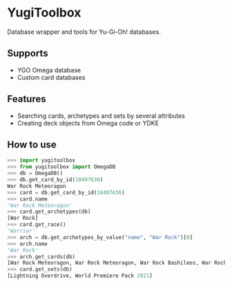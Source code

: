 # YugiToolbox
Database wrapper and tools for Yu-Gi-Oh! databases.

## Supports
- YGO Omega database
- Custom card databases

## Features
- Searching cards, archetypes and sets by several attributes
- Creating deck objects from Omega code or YDKE

## How to use
```py
>>> import yugitoolbox
>>> from yugitoolbox import OmegaDB
>>> db = OmegaDB()
>>> db.get_card_by_id(10497636)   
War Rock Meteoragon
>>> card = db.get_card_by_id(10497636) 
>>> card.name
'War Rock Meteoragon'
>>> card.get_archetypes(db)
[War Rock]
>>> card.get_race()
'Warrior'
>>> arch = db.get_archetypes_by_value("name", "War Rock")[0]
>>> arch.name
'War Rock'
>>> arch.get_cards(db) 
[War Rock Meteoragon, War Rock Meteoragon, War Rock Bashileos, War Rock Bashileos, War Rock Generations, War Rock Gactos, War Rock Mountain, War Rock Orpis, War Rock Big Blow, War Rock Wento, War Rock Dignity, War Rock Ordeal, War Rock Skyler, War Rock Skyler, War Rock Medium, War Rock Fortia, War Rock Spirit, War Rock Mammud]
>>> card.get_sets(db) 
[Lightning Overdrive, World Premiere Pack 2021]
```